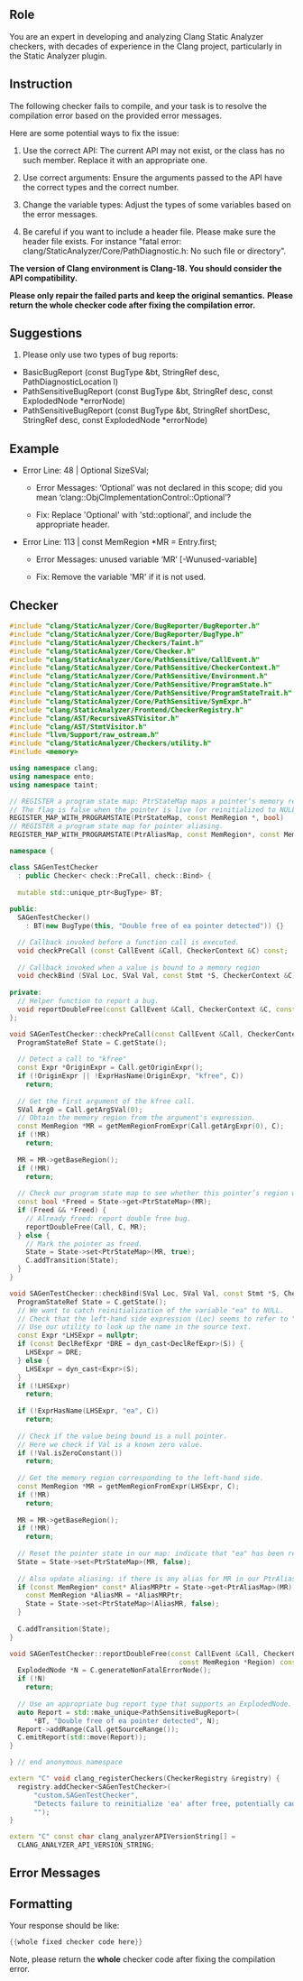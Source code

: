 ## Role

You are an expert in developing and analyzing Clang Static Analyzer checkers, with decades of experience in the Clang project, particularly in the Static Analyzer plugin.

## Instruction

The following checker fails to compile, and your task is to resolve the compilation error based on the provided error messages.

Here are some potential ways to fix the issue:

1. Use the correct API: The current API may not exist, or the class has no such member. Replace it with an appropriate one.

2. Use correct arguments: Ensure the arguments passed to the API have the correct types and the correct number.

3. Change the variable types: Adjust the types of some variables based on the error messages.

4. Be careful if you want to include a header file. Please make sure the header file exists. For instance "fatal error: clang/StaticAnalyzer/Core/PathDiagnostic.h: No such file or directory".

**The version of Clang environment is Clang-18. You should consider the API compatibility.**

**Please only repair the failed parts and keep the original semantics.**
**Please return the whole checker code after fixing the compilation error.**

## Suggestions

1. Please only use two types of bug reports:
  - BasicBugReport (const BugType &bt, StringRef desc, PathDiagnosticLocation l)
  - PathSensitiveBugReport (const BugType &bt, StringRef desc, const ExplodedNode *errorNode)
  - PathSensitiveBugReport (const BugType &bt, StringRef shortDesc, StringRef desc, const ExplodedNode *errorNode)

## Example

- Error Line: 48 |   Optional<DefinedOrUnknownSVal> SizeSVal; 

  - Error Messages: ‘Optional’ was not declared in this scope; did you mean ‘clang::ObjCImplementationControl::Optional’? 

  - Fix: Replace 'Optional<DefinedOrUnknownSVal>' with 'std::optional<DefinedOrUnknownSVal>', and include the appropriate header. 

- Error Line: 113 |     const MemRegion *MR = Entry.first;

    - Error Messages: unused variable ‘MR’ [-Wunused-variable]

    - Fix: Remove the variable 'MR' if it is not used.

## Checker

```cpp
#include "clang/StaticAnalyzer/Core/BugReporter/BugReporter.h"
#include "clang/StaticAnalyzer/Core/BugReporter/BugType.h"
#include "clang/StaticAnalyzer/Checkers/Taint.h"
#include "clang/StaticAnalyzer/Core/Checker.h"
#include "clang/StaticAnalyzer/Core/PathSensitive/CallEvent.h"
#include "clang/StaticAnalyzer/Core/PathSensitive/CheckerContext.h"
#include "clang/StaticAnalyzer/Core/PathSensitive/Environment.h"
#include "clang/StaticAnalyzer/Core/PathSensitive/ProgramState.h"
#include "clang/StaticAnalyzer/Core/PathSensitive/ProgramStateTrait.h"
#include "clang/StaticAnalyzer/Core/PathSensitive/SymExpr.h"
#include "clang/StaticAnalyzer/Frontend/CheckerRegistry.h"
#include "clang/AST/RecursiveASTVisitor.h"
#include "clang/AST/StmtVisitor.h"
#include "llvm/Support/raw_ostream.h"
#include "clang/StaticAnalyzer/Checkers/utility.h"
#include <memory>

using namespace clang;
using namespace ento;
using namespace taint;

// REGISTER a program state map: PtrStateMap maps a pointer’s memory region to a bool flag.
// The flag is false when the pointer is live (or reinitialized to NULL), and true once it has been freed.
REGISTER_MAP_WITH_PROGRAMSTATE(PtrStateMap, const MemRegion *, bool)
// REGISTER a program state map for pointer aliasing.
REGISTER_MAP_WITH_PROGRAMSTATE(PtrAliasMap, const MemRegion*, const MemRegion*)

namespace {

class SAGenTestChecker 
  : public Checker< check::PreCall, check::Bind> {
  
  mutable std::unique_ptr<BugType> BT;
  
public:
  SAGenTestChecker() 
    : BT(new BugType(this, "Double free of ea pointer detected")) {}

  // Callback invoked before a function call is executed.
  void checkPreCall (const CallEvent &Call, CheckerContext &C) const;
  
  // Callback invoked when a value is bound to a memory region
  void checkBind (SVal Loc, SVal Val, const Stmt *S, CheckerContext &C) const;
  
private:
  // Helper function to report a bug.
  void reportDoubleFree(const CallEvent &Call, CheckerContext &C, const MemRegion *Region) const;
};

void SAGenTestChecker::checkPreCall(const CallEvent &Call, CheckerContext &C) const {
  ProgramStateRef State = C.getState();
  
  // Detect a call to "kfree"
  const Expr *OriginExpr = Call.getOriginExpr();
  if (!OriginExpr || !ExprHasName(OriginExpr, "kfree", C))
    return;
  
  // Get the first argument of the kfree call.
  SVal Arg0 = Call.getArgSVal(0);
  // Obtain the memory region from the argument's expression.
  const MemRegion *MR = getMemRegionFromExpr(Call.getArgExpr(0), C);
  if (!MR)
    return;
  
  MR = MR->getBaseRegion();
  if (!MR)
    return;
  
  // Check our program state map to see whether this pointer’s region was freed.
  const bool *Freed = State->get<PtrStateMap>(MR);
  if (Freed && *Freed) {
    // Already freed: report double free bug.
    reportDoubleFree(Call, C, MR);
  } else {
    // Mark the pointer as freed.
    State = State->set<PtrStateMap>(MR, true);
    C.addTransition(State);
  }
}

void SAGenTestChecker::checkBind(SVal Loc, SVal Val, const Stmt *S, CheckerContext &C) const {
  ProgramStateRef State = C.getState();
  // We want to catch reinitialization of the variable "ea" to NULL.
  // Check that the left-hand side expression (Loc) seems to refer to "ea".
  // Use our utility to look up the name in the source text.
  const Expr *LHSExpr = nullptr;
  if (const DeclRefExpr *DRE = dyn_cast<DeclRefExpr>(S)) {
    LHSExpr = DRE;
  } else {
    LHSExpr = dyn_cast<Expr>(S);
  }
  if (!LHSExpr)
    return;
  
  if (!ExprHasName(LHSExpr, "ea", C))
    return;
  
  // Check if the value being bound is a null pointer.
  // Here we check if Val is a known zero value.
  if (!Val.isZeroConstant())
    return;
  
  // Get the memory region corresponding to the left-hand side.
  const MemRegion *MR = getMemRegionFromExpr(LHSExpr, C);
  if (!MR)
    return;
  
  MR = MR->getBaseRegion();
  if (!MR)
    return;
  
  // Reset the pointer state in our map: indicate that "ea" has been reinitialized (live).
  State = State->set<PtrStateMap>(MR, false);
  
  // Also update aliasing: if there is any alias for MR in our PtrAliasMap, reset it.
  if (const MemRegion* const* AliasMRPtr = State->get<PtrAliasMap>(MR)) {
    const MemRegion *AliasMR = *AliasMRPtr;
    State = State->set<PtrStateMap>(AliasMR, false);
  }
  
  C.addTransition(State);
}

void SAGenTestChecker::reportDoubleFree(const CallEvent &Call, CheckerContext &C,
                                          const MemRegion *Region) const {
  ExplodedNode *N = C.generateNonFatalErrorNode();
  if (!N)
    return;
  
  // Use an appropriate bug report type that supports an ExplodedNode.
  auto Report = std::make_unique<PathSensitiveBugReport>(
      *BT, "Double free of ea pointer detected", N);
  Report->addRange(Call.getSourceRange());
  C.emitReport(std::move(Report));
}

} // end anonymous namespace

extern "C" void clang_registerCheckers(CheckerRegistry &registry) {
  registry.addChecker<SAGenTestChecker>(
      "custom.SAGenTestChecker", 
      "Detects failure to reinitialize 'ea' after free, potentially causing double free", 
      "");
}

extern "C" const char clang_analyzerAPIVersionString[] =
  CLANG_ANALYZER_API_VERSION_STRING;

```

## Error Messages 



## Formatting 

Your response should be like: 

```cpp
{{whole fixed checker code here}}
```

Note, please return the **whole** checker code after fixing the compilation error.